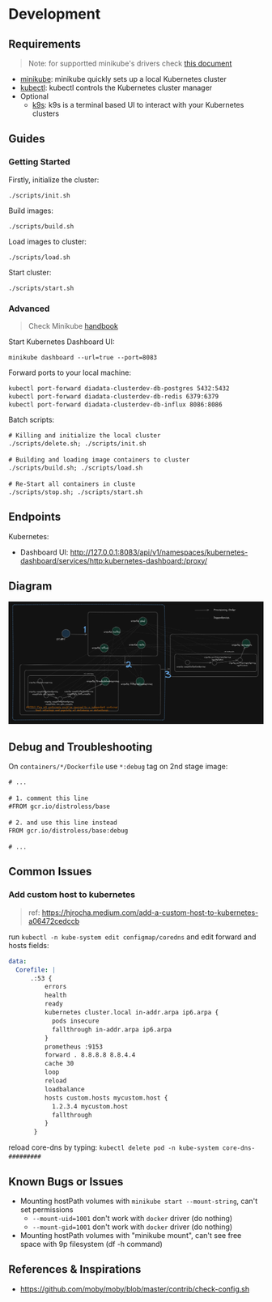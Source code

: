 # Development

## Requirements

> Note: for supportted minikube's drivers check [this document](https://minikube.sigs.k8s.io/docs/drivers/)

* [minikube](https://minikube.sigs.k8s.io/docs/): minikube quickly sets up a local Kubernetes cluster
* [kubectl](https://kubernetes.io/docs/reference/kubectl/kubectl/): kubectl controls the Kubernetes cluster manager
* Optional
  * [k9s](https://k9scli.io/): k9s is a terminal based UI to interact with your Kubernetes clusters

## Guides

### Getting Started

Firstly, initialize the cluster:

```shell
./scripts/init.sh
```

Build images:

```shell
./scripts/build.sh
```

Load images to cluster:

```shell
./scripts/load.sh
```

Start cluster:

```shell
./scripts/start.sh
```

### Advanced

> Check Minikube [handbook](https://minikube.sigs.k8s.io/docs/handbook/)

Start Kubernetes Dashboard UI:

```shell
minikube dashboard --url=true --port=8083
```

Forward ports to your local machine:

```shell
kubectl port-forward diadata-clusterdev-db-postgres 5432:5432
kubectl port-forward diadata-clusterdev-db-redis 6379:6379
kubectl port-forward diadata-clusterdev-db-influx 8086:8086
```

Batch scripts:

```shell
# Killing and initialize the local cluster
./scripts/delete.sh; ./scripts/init.sh

# Building and loading image containers to cluster
./scripts/build.sh; ./scripts/load.sh

# Re-Start all containers in cluste
./scripts/stop.sh; ./scripts/start.sh
```

## Endpoints

Kubernetes:

* Dashboard UI: http://127.0.0.1:8083/api/v1/namespaces/kubernetes-dashboard/services/http:kubernetes-dashboard:/proxy/

## Diagram

![cluster_diagram](diagram.png)

## Debug and Troubleshooting

On `containers/*/Dockerfile` use `*:debug` tag on 2nd stage image:

```
# ...

# 1. comment this line
#FROM gcr.io/distroless/base

# 2. and use this line instead
FROM gcr.io/distroless/base:debug

# ...
```

## Common Issues

### Add custom host to kubernetes

> ref: https://hjrocha.medium.com/add-a-custom-host-to-kubernetes-a06472cedccb

run `kubectl -n kube-system edit configmap/coredns` and edit forward and hosts fields:

```yaml
data: 
  Corefile: |
      .:53 {
          errors
          health
          ready
          kubernetes cluster.local in-addr.arpa ip6.arpa {
            pods insecure
            fallthrough in-addr.arpa ip6.arpa
          }
          prometheus :9153
          forward . 8.8.8.8 8.8.4.4
          cache 30
          loop
          reload
          loadbalance
          hosts custom.hosts mycustom.host {
            1.2.3.4 mycustom.host
            fallthrough
          }
       }
```

reload core-dns by typing: `kubectl delete pod -n kube-system core-dns-#########`

## Known Bugs or Issues

* Mounting hostPath volumes with ```minikube start --mount-string```, can't set permissions
  * ```--mount-uid=1001``` don't work with ```docker``` driver (do nothing)
  * ```--mount-gid=1001``` don't work with ```docker``` driver (do nothing)
* Mounting hostPath volumes with "minikube mount", can't see free space with 9p filesystem (df -h command)

## References & Inspirations

* https://github.com/moby/moby/blob/master/contrib/check-config.sh